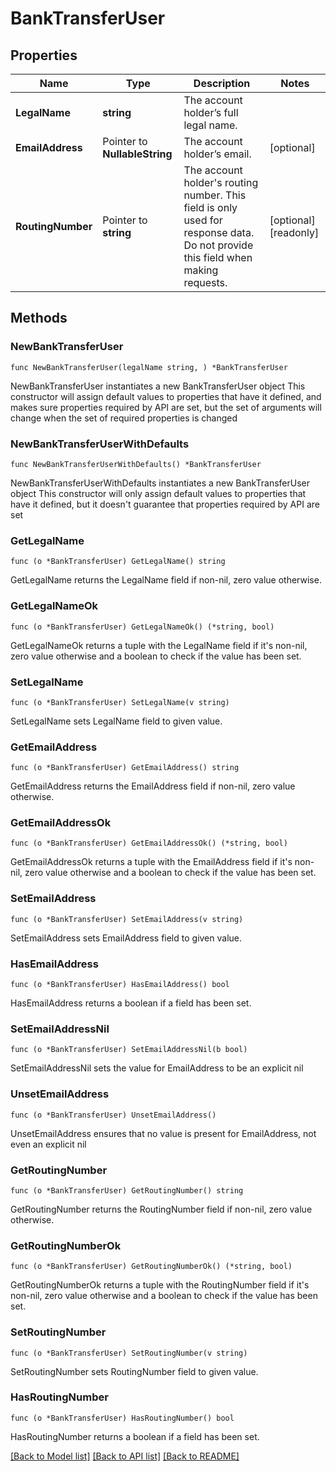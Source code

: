 # BankTransferUser

## Properties

Name | Type | Description | Notes
------------ | ------------- | ------------- | -------------
**LegalName** | **string** | The account holder’s full legal name. | 
**EmailAddress** | Pointer to **NullableString** | The account holder’s email. | [optional] 
**RoutingNumber** | Pointer to **string** | The account holder&#39;s routing number. This field is only used for response data. Do not provide this field when making requests. | [optional] [readonly] 

## Methods

### NewBankTransferUser

`func NewBankTransferUser(legalName string, ) *BankTransferUser`

NewBankTransferUser instantiates a new BankTransferUser object
This constructor will assign default values to properties that have it defined,
and makes sure properties required by API are set, but the set of arguments
will change when the set of required properties is changed

### NewBankTransferUserWithDefaults

`func NewBankTransferUserWithDefaults() *BankTransferUser`

NewBankTransferUserWithDefaults instantiates a new BankTransferUser object
This constructor will only assign default values to properties that have it defined,
but it doesn't guarantee that properties required by API are set

### GetLegalName

`func (o *BankTransferUser) GetLegalName() string`

GetLegalName returns the LegalName field if non-nil, zero value otherwise.

### GetLegalNameOk

`func (o *BankTransferUser) GetLegalNameOk() (*string, bool)`

GetLegalNameOk returns a tuple with the LegalName field if it's non-nil, zero value otherwise
and a boolean to check if the value has been set.

### SetLegalName

`func (o *BankTransferUser) SetLegalName(v string)`

SetLegalName sets LegalName field to given value.


### GetEmailAddress

`func (o *BankTransferUser) GetEmailAddress() string`

GetEmailAddress returns the EmailAddress field if non-nil, zero value otherwise.

### GetEmailAddressOk

`func (o *BankTransferUser) GetEmailAddressOk() (*string, bool)`

GetEmailAddressOk returns a tuple with the EmailAddress field if it's non-nil, zero value otherwise
and a boolean to check if the value has been set.

### SetEmailAddress

`func (o *BankTransferUser) SetEmailAddress(v string)`

SetEmailAddress sets EmailAddress field to given value.

### HasEmailAddress

`func (o *BankTransferUser) HasEmailAddress() bool`

HasEmailAddress returns a boolean if a field has been set.

### SetEmailAddressNil

`func (o *BankTransferUser) SetEmailAddressNil(b bool)`

 SetEmailAddressNil sets the value for EmailAddress to be an explicit nil

### UnsetEmailAddress
`func (o *BankTransferUser) UnsetEmailAddress()`

UnsetEmailAddress ensures that no value is present for EmailAddress, not even an explicit nil
### GetRoutingNumber

`func (o *BankTransferUser) GetRoutingNumber() string`

GetRoutingNumber returns the RoutingNumber field if non-nil, zero value otherwise.

### GetRoutingNumberOk

`func (o *BankTransferUser) GetRoutingNumberOk() (*string, bool)`

GetRoutingNumberOk returns a tuple with the RoutingNumber field if it's non-nil, zero value otherwise
and a boolean to check if the value has been set.

### SetRoutingNumber

`func (o *BankTransferUser) SetRoutingNumber(v string)`

SetRoutingNumber sets RoutingNumber field to given value.

### HasRoutingNumber

`func (o *BankTransferUser) HasRoutingNumber() bool`

HasRoutingNumber returns a boolean if a field has been set.


[[Back to Model list]](../README.md#documentation-for-models) [[Back to API list]](../README.md#documentation-for-api-endpoints) [[Back to README]](../README.md)


